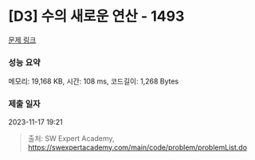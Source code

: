 # [D3] 수의 새로운 연산 - 1493 

[문제 링크](https://swexpertacademy.com/main/code/problem/problemDetail.do?contestProbId=AV2b-QGqADMBBASw) 

### 성능 요약

메모리: 19,168 KB, 시간: 108 ms, 코드길이: 1,268 Bytes

### 제출 일자

2023-11-17 19:21



> 출처: SW Expert Academy, https://swexpertacademy.com/main/code/problem/problemList.do